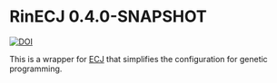 # RinECJ 0.4.0-SNAPSHOT

[![DOI](https://zenodo.org/badge/DOI/10.5281/zenodo.259718.svg)](https://doi.org/10.5281/zenodo.259718)

This is a wrapper for [ECJ](http://cs.gmu.edu/~eclab/projects/ecj/) that simplifies the configuration for genetic programming.


